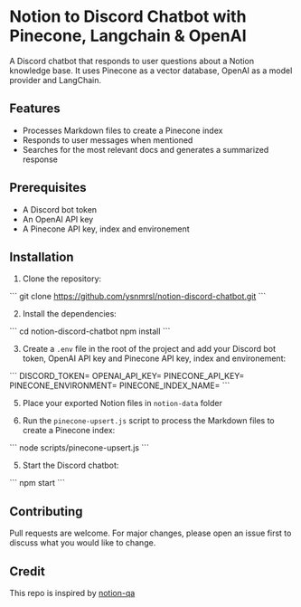 # Notion to Discord Chatbot with Pinecone, Langchain & OpenAI

A Discord chatbot that responds to user questions about a Notion knowledge base. It uses Pinecone as a vector database, OpenAI as a model provider and LangChain.

## Features

- Processes Markdown files to create a Pinecone index
- Responds to user messages when mentioned
- Searches for the most relevant docs and generates a summarized response

## Prerequisites

- A Discord bot token
- An OpenAI API key
- A Pinecone API key, index and environement

## Installation

1. Clone the repository:

\```
git clone https://github.com/ysnmrsl/notion-discord-chatbot.git
\```

2. Install the dependencies:

\```
cd notion-discord-chatbot
npm install
\```

3. Create a `.env` file in the root of the project and add your Discord bot token, OpenAI API key and Pinecone API key, index and environement:

\```
DISCORD_TOKEN=
OPENAI_API_KEY=
PINECONE_API_KEY=
PINECONE_ENVIRONMENT=
PINECONE_INDEX_NAME=
\```

5. Place your exported Notion files in `notion-data` folder

6. Run the `pinecone-upsert.js` script to process the Markdown files to create a Pinecone index:

\```
node scripts/pinecone-upsert.js
\```

5. Start the Discord chatbot:

\```
npm start
\```

## Contributing

Pull requests are welcome. For major changes, please open an issue first to discuss what you would like to change.

## Credit

This repo is inspired by [notion-qa](https://github.com/hwchase17/notion-qa)
